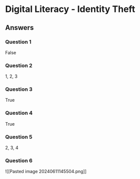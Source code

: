 # Digital Literacy - Identity Theft

## Answers

### Question 1

False
### Question 2

1, 2, 3
### Question 3

True
### Question 4

True
### Question 5

2, 3, 4


### Question 6

![[Pasted image 20240611145504.png]]
